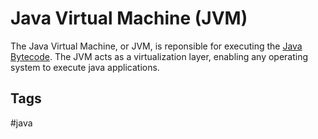 # Java Virtual Machine (JVM)

The Java Virtual Machine, or JVM, is reponsible for executing the [Java Bytecode](../202311041711). The JVM acts as a virtualization layer, enabling any operating system to execute java applications.  

## Tags
#java
